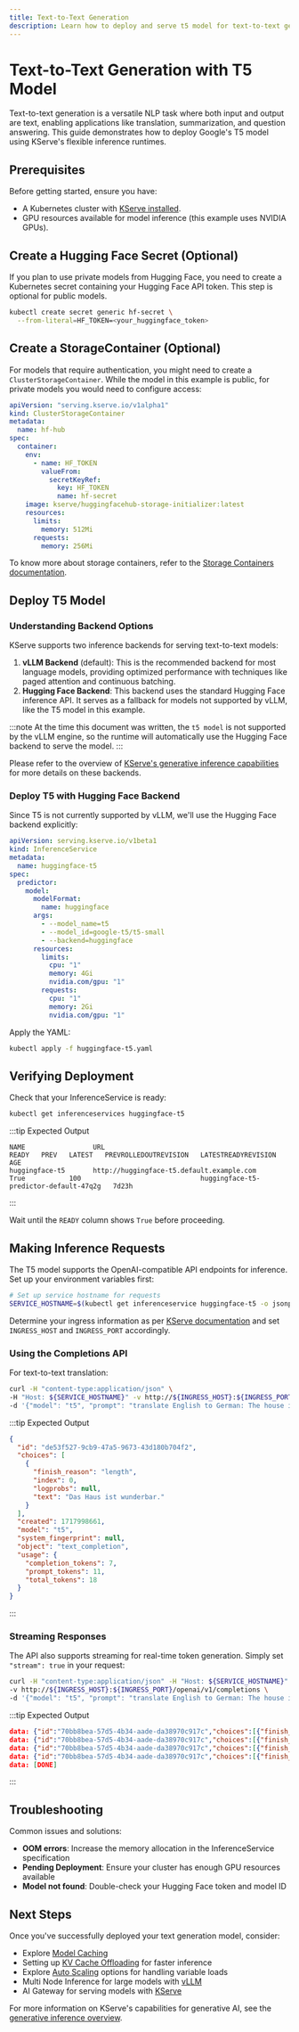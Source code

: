 ```yaml
---
title: Text-to-Text Generation
description: Learn how to deploy and serve t5 model for text-to-text generation tasks using KServe's Hugging Face LLM Serving Runtime
---
```


# Text-to-Text Generation with T5 Model

Text-to-text generation is a versatile NLP task where both input and output are text, enabling applications like translation, summarization, and question answering. This guide demonstrates how to deploy Google's T5 model using KServe's flexible inference runtimes.

## Prerequisites

Before getting started, ensure you have:

- A Kubernetes cluster with [KServe installed](../../../../getting-started/quickstart-guide.md).
- GPU resources available for model inference (this example uses NVIDIA GPUs).

## Create a Hugging Face Secret (Optional)
If you plan to use private models from Hugging Face, you need to create a Kubernetes secret containing your Hugging Face API token. This step is optional for public models.
```bash
kubectl create secret generic hf-secret \
  --from-literal=HF_TOKEN=<your_huggingface_token>
```

## Create a StorageContainer (Optional)

For models that require authentication, you might need to create a `ClusterStorageContainer`. While the model in this example is public, for private models you would need to configure access:

```yaml title="huggingface-storage.yaml"
apiVersion: "serving.kserve.io/v1alpha1"
kind: ClusterStorageContainer
metadata:
  name: hf-hub
spec:
  container:
    env:
      - name: HF_TOKEN
        valueFrom:
          secretKeyRef:
            key: HF_TOKEN
            name: hf-secret
    image: kserve/huggingfacehub-storage-initializer:latest
    resources:
      limits:
        memory: 512Mi
      requests:
        memory: 256Mi
```
<!-- TODO: FIX DOC LINK -->
To know more about storage containers, refer to the [Storage Containers documentation](../../../concepts/storage_containers.md).

## Deploy T5 Model

### Understanding Backend Options

KServe supports two inference backends for serving text-to-text models:

1. **vLLM Backend** (default): This is the recommended backend for most language models, providing optimized performance with techniques like paged attention and continuous batching.
2. **Hugging Face Backend**: This backend uses the standard Hugging Face inference API. It serves as a fallback for models not supported by vLLM, like the T5 model in this example.

:::note
At the time this document was written, the `t5 model` is not supported by the vLLM engine, so the runtime will automatically 
use the Hugging Face backend to serve the model.
:::

Please refer to the overview of [KServe's generative inference capabilities](../../overview.md) for more details on these backends.

### Deploy T5 with Hugging Face Backend

Since T5 is not currently supported by vLLM, we'll use the Hugging Face backend explicitly:

```yaml title="huggingface-t5.yaml"
apiVersion: serving.kserve.io/v1beta1
kind: InferenceService
metadata:
  name: huggingface-t5
spec:
  predictor:
    model:
      modelFormat:
        name: huggingface
      args:
        - --model_name=t5
        - --model_id=google-t5/t5-small
        - --backend=huggingface
      resources:
        limits:
          cpu: "1"
          memory: 4Gi
          nvidia.com/gpu: "1"
        requests:
          cpu: "1"
          memory: 2Gi
          nvidia.com/gpu: "1"
```

Apply the YAML:

```bash
kubectl apply -f huggingface-t5.yaml
```

## Verifying Deployment

Check that your InferenceService is ready:

```bash
kubectl get inferenceservices huggingface-t5
```

:::tip Expected Output
```
NAME                 URL                                                   READY   PREV   LATEST   PREVROLLEDOUTREVISION   LATESTREADYREVISION                          AGE
huggingface-t5       http://huggingface-t5.default.example.com             True           100                              huggingface-t5-predictor-default-47q2g   7d23h
```
:::

Wait until the `READY` column shows `True` before proceeding.

## Making Inference Requests

The T5 model supports the OpenAI-compatible API endpoints for inference. Set up your environment variables first:

```bash
# Set up service hostname for requests
SERVICE_HOSTNAME=$(kubectl get inferenceservice huggingface-t5 -o jsonpath='{.status.url}' | cut -d "/" -f 3)
```

Determine your ingress information as per [KServe documentation](../../../../getting-started/first-isvc.md#4-determine-the-ingress-ip-and-ports) and set `INGRESS_HOST` and `INGRESS_PORT` accordingly.

### Using the Completions API

For text-to-text translation:

```bash
curl -H "content-type:application/json" \
-H "Host: ${SERVICE_HOSTNAME}" -v http://${INGRESS_HOST}:${INGRESS_PORT}/openai/v1/completions \
-d '{"model": "t5", "prompt": "translate English to German: The house is wonderful.", "stream":false, "max_tokens": 30 }'
```

:::tip Expected Output
```json
{
  "id": "de53f527-9cb9-47a5-9673-43d180b704f2",
  "choices": [
    {
      "finish_reason": "length",
      "index": 0,
      "logprobs": null,
      "text": "Das Haus ist wunderbar."
    }
  ],
  "created": 1717998661,
  "model": "t5",
  "system_fingerprint": null,
  "object": "text_completion",
  "usage": {
    "completion_tokens": 7,
    "prompt_tokens": 11,
    "total_tokens": 18
  }
}
```
:::

### Streaming Responses

The API also supports streaming for real-time token generation. Simply set `"stream": true` in your request:

```bash
curl -H "content-type:application/json" -H "Host: ${SERVICE_HOSTNAME}" \
-v http://${INGRESS_HOST}:${INGRESS_PORT}/openai/v1/completions \
-d '{"model": "t5", "prompt": "translate English to German: The house is wonderful.", "stream":true, "max_tokens": 30 }'
```

:::tip Expected Output
```json
data: {"id":"70bb8bea-57d5-4b34-aade-da38970c917c","choices":[{"finish_reason":"length","index":0,"logprobs":null,"text":"Das "}],"created":1717998767,"model":"t5","system_fingerprint":null,"object":"text_completion","usage":null}
data: {"id":"70bb8bea-57d5-4b34-aade-da38970c917c","choices":[{"finish_reason":"length","index":0,"logprobs":null,"text":"Haus "}],"created":1717998767,"model":"t5","system_fingerprint":null,"object":"text_completion","usage":null}
data: {"id":"70bb8bea-57d5-4b34-aade-da38970c917c","choices":[{"finish_reason":"length","index":0,"logprobs":null,"text":"ist "}],"created":1717998767,"model":"t5","system_fingerprint":null,"object":"text_completion","usage":null}
data: {"id":"70bb8bea-57d5-4b34-aade-da38970c917c","choices":[{"finish_reason":"length","index":0,"logprobs":null,"text":"wunderbar.</s>"}],"created":1717998767,"model":"t5","system_fingerprint":null,"object":"text_completion","usage":null}
data: [DONE]
```
:::

## Troubleshooting

Common issues and solutions:

- **OOM errors**: Increase the memory allocation in the InferenceService specification
- **Pending Deployment**: Ensure your cluster has enough GPU resources available
- **Model not found**: Double-check your Hugging Face token and model ID

## Next Steps

Once you've successfully deployed your text generation model, consider:

- Explore [Model Caching](../../modelcache/localmodel.md)
- Setting up [KV Cache Offloading](../../kv_cache_offloading/README.md) for faster inference
- Explore [Auto Scaling](../../autoscaling/README.md) options for handling variable loads
- Multi Node Inference for large models with [vLLM](../../multi-node/README.md)
- AI Gateway for serving models with [KServe](../../ai-gateway/README.md)

For more information on KServe's capabilities for generative AI, see the [generative inference overview](../../overview.md).

